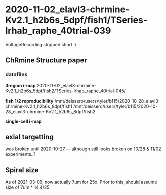# 2020-11-02_elavl3-chrmine-Kv2.1_h2b6s_5dpf/fish1/TSeries-lrhab_raphe_40trial-039
VoltageRecording stopped short :/

## ChRmine Structure paper
### datafiles

**3region i-map**
2020-11-02_elavl3-chrmine-Kv2.1_h2b6s_5dpf/fish2/TSeries-lrhab_raphe_40trial-045/

**fish 1/2 reproducibility**
/mnt/deissero/users/tyler/b115/2020-10-28_elavl3-chrmine-Kv2.1_h2b6s_8dpf/fish1
/mnt/deissero/users/tyler/b115/2020-10-28_elavl3-chrmine-Kv2.1_h2b6s_8dpf/fish2

**single-cell i-map**

## axial targetting
was broken until 2020-10-27 -- although still looks broken on 10/28 & 11/02 experiments..?


## Spiral size
As of 2021-03-09, now actually 7um for 25x. Prior to this, should assume size of 7um * 14.4/25